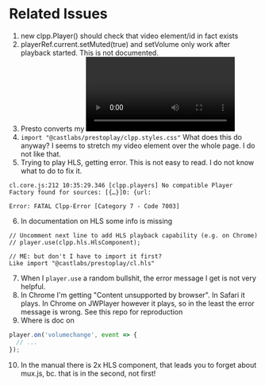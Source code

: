 # Related Issues

1. new clpp.Player() should check that video element/id in fact exists
2. playerRef.current.setMuted(true) and setVolume only work after playback started. This is not documented.
3. Presto converts my <video> element into <div> and creates its own video element ... breaks my styles. And I think maybe this is not documented!
   ```html
   <div class="clpp-container App-video" style="">
     <video class="clpp-fill clpp-video-0" controls="" crossorigin="anonymous" src="blob:http://localhost:3000/460548f1-110f-4eca-8a1d-677b6da861d2"></video>
   </div>
   ```
4. `import "@castlabs/prestoplay/clpp.styles.css"` What does this do anyway? I seems to stretch my video element over the whole page. I do not like that.
5. Trying to play HLS, getting error. This is not easy to read. I do not know what to do to fix it.
  ```
  cl.core.js:212 10:35:29.346 [clpp.players] No compatible Player Factory found for sources: [{…}]0: {url: 

  Error: FATAL Clpp-Error [Category 7 - Code 7003]
  ```
6. In documentation on HLS some info is missing
```
// Uncomment next line to add HLS playback capability (e.g. on Chrome)
// player.use(clpp.hls.HlsComponent);

// ME: but don't I have to import it first?
Like import "@castlabs/prestoplay/cl.hls"
```
7. When I `player.use` a random bullshit, the error message I get is not very helpful.
8. In Chrome I'm getting "Content unsupported by browser". In Safari it plays. In Chrome on JWPlayer however it plays, so in the least the error message is wrong. See this repo for reproduction
9. Where is doc on 
```js
player.on('volumechange', event => {
  // ...
});
```
10. In the manual there is 2x HLS component, that leads you to forget about mux.js, bc. that is in the second, not first!
